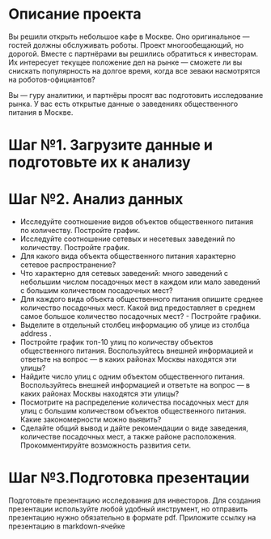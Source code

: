 # Описание проекта
Вы решили открыть небольшое кафе в Москве. Оно оригинальное — гостей должны обслуживать роботы. Проект многообещающий, но дорогой. Вместе с партнёрами вы решились обратиться к инвесторам. Их интересует текущее положение дел на рынке — сможете ли вы снискать популярность на долгое время, когда все зеваки насмотрятся на роботов-официантов?

Вы — гуру аналитики, и партнёры просят вас подготовить исследование рынка. У вас есть открытые данные о заведениях общественного питания в Москве.


# Шаг №1. Загрузите данные и подготовьте их к анализу

# Шаг №2. Анализ данных

 - Исследуйте соотношение видов объектов общественного питания по количеству. Постройте график.
 - Исследуйте соотношение сетевых и несетевых заведений по количеству. Постройте график.
 - Для какого вида объекта общественного питания характерно сетевое распространение?
 - Что характерно для сетевых заведений: много заведений с небольшим числом посадочных мест в каждом или мало заведений с большим количеством посадочных мест?
 - Для каждого вида объекта общественного питания опишите среднее количество посадочных мест. Какой вид предоставляет в среднем самое большое количество посадочных мест?  - Постройте графики.
 - Выделите в отдельный столбец информацию об улице из столбца address .
 - Постройте график топ-10 улиц по количеству объектов общественного питания. Воспользуйтесь внешней информацией и ответьте на вопрос — в каких районах Москвы находятся эти улицы?
 - Найдите число улиц с одним объектом общественного питания. Воспользуйтесь внешней информацией и ответьте на вопрос — в каких районах Москвы находятся эти улицы?
 - Посмотрите на распределение количества посадочных мест для улиц с большим количеством объектов общественного питания. Какие закономерности можно выявить?
 - Сделайте общий вывод и дайте рекомендации о виде заведения, количестве посадочных мест, а также районе расположения. Прокомментируйте возможность развития сети.

# Шаг №3.Подготовка презентации

Подготовьте презентацию исследования для инвесторов. Для создания презентации используйте любой удобный инструмент, но отправить презентацию нужно обязательно в формате pdf. Приложите ссылку на презентацию в markdown-ячейке
